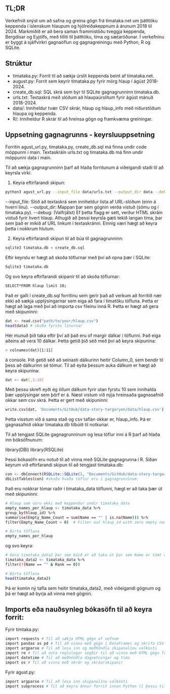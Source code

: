
## TL;DR

Verkefnið snýst um að safna og greina gögn frá tímataka.net um þátttöku keppenda í íslenskum hlaupum og hjólreiðakeppnum á árunum 2018 til 2024. Markmiðið er að bera saman frammistöðu tveggja keppenda, Bergdísar og Eyjólfs, með tilliti til þátttöku, tíma og sætaröðunar. Í verkefninu er byggt á sjálfvirkri gagnaöflun og gagnagreiningu með Python, R og SQLite.

## Strúktur
- timataka.py: Forrit til að sækja úrslit keppenda beint af tímataka.net.
- august.py: Forrit sem keyrir timataka.py fyrir mörg hlaup í ágúst 2018-2024.
- create_db.sql: SQL skrá sem býr til SQLite gagnagrunninn timataka.db.
- urls.txt: Textaskrá með slóðum að hlaupaúrslitum fyrir ágúst mánuð 2018-2024.
- data/: Inniheldur tvær CSV skrár, hlaup og hlaup_info með niðurstöðum hlaupa og keppenda.
- R/: Inniheldur R skrár til að hreinsa gögn og framkvæma greiningar.


## Uppsetning gagnagrunns - keyrsluuppsetning 

Forritin agust_url.py, timataka.py, create_db.sql má finna undir code möppunni í main. 
Textaskráin urls.txt og timataka.db má finn undir möppunni data í main. 

Til að sækja gagnagrunninn þarf að hlaða forritunum á viðeigandi staði til að keyrsla virki. 

1.	Keyra eftirfarandi skipun:

   ```bash
python3 agust_url.py --input_file data/urls.txt --output_dir data --debug
```

--input_file: Slóð að textaskrá sem inniheldur lista af URL-slóðum (einn á hverri línu).
--output_dir: Mappan þar sem gögnin verða vistuð (sömu og í timataka.py).
--debug: (Valfrjálst) Ef þetta flagg er sett, verður HTML skráin vistuð fyrir hvert hlaup.
Athugið að þessi keyrsla gæti tekið langan tíma, þar sem það er mikið af URL linkum í textaskránni. Einnig væri hægt að keyra þetta í nokkrum hlutum. 

2.	Keyra eftirfarandi skipun til að búa til gagnagrunninn:

   ```bash
sqlite3 timataka.db < create_db.sql
```
Eftir keyrslu er hægt að skoða töflurnar með því að opna þær í SQLite: 

   ```bash
Sqlite3 timataka.db
```

Og svo keyra eftirfarandi skipanir til að skoða töflurnar:

   ```bash
SELECT*FROM hlaup limit 10; 
```

Það er galli í create_db.sql forritinu sem gerir það að verkum að forritið nær ekki að sækja upplýsingarnar sem eiga að fara í timatöku töfluna. Þetta er hægt að laga með því að importa csv fileinu inná R. Þetta er hægt að gera með skipuninni: 

   ```bash
dat <- read.csv("path/to/your/hlaup.csv") 
head(data) # skoða fyrstu línurnar
```

Hér munuð þið taka eftir því að það eru of margir dálkar í töflunni. Það eiga aðeins að vera 10 dálkar. Þetta getið þið séð með því að keyra skipunina:

   ```bash
> colnames(dat)[1:11]
```
á console. 
Þið getið séð að seinasti dálkurinn heitir Column_0, sem bendir til þess að dálkurinn sé tómur. 
Til að eyða þessum auka dálkum er hægt að keyra skipunina: 

   ```bash
dat <- dat[,1:10]
```
Með þessu skrefi eyði ég öllum dálkum fyrir utan fyrstu 10 sem innihalda þær upplýsingar sem þörf er á. 
Næst vistum við nýja hreinsaða gagnasafnið okkar sem csv skrá. Þetta er gert með skipuninni: 

   ```bash
write.csv(dat, 'Documents/GitHub/data-story-targaryen/data/hlaup.csv')
```
Þetta visstum við á sama stað og csv taflan okkar er, hlaup_info.
Þá er gagnasafnið okkar timataka.db tilbúið til notkunar. 

Til að tengjast SQLite gagnagrunninum og lesa töflur inni á R þarf að hlaða inn bóksöfnunum: 

library(DBI) 
library(RSQLite)

Þessi bókasöfn eru notuð til að vinna með SQLite gagnagrunna í R. 
Síðan keyrum við eftirfarandi skipun til að tengjast timataka.db: 

   ```bash
con <- dbConnect(RSQLite::SQLite(), "Documents/GitHub/data-story-targaryen/data/timataka.db")
dbListTables(con) #skoða hvaða töflur eru í gagnagrunninum. 
```
Það eru nokkrar tómar raðir í timataka_data töflunni, hægt er að taka þær út með skipuninni: 

   ```bash
# Hlaup sem voru ekki með keppendur undir timataka_data
empty_names_per_hlaup <- timataka_data %>%
  group_by(hlaup_id) %>%
  summarise(Empty_Name_Count = sum(Name == "" | is.na(Name))) %>%
  filter(Empty_Name_Count > 0)  # Filter out hlaup_id with zero empty names

# Birta töfluna
empty_names_per_hlaup
```
og svo keyra:

   ```bash
# Gera timataka_data2 þar sem búið er að taka út þar sem Name er tómt og Rank er 0 líka. 
timataka_data2 <- timataka_data %>%
  filter(!(Name == "" & Rank == 0))

# Birta töfluna
head(timataka_data2)
```

Þá er komin ný tafla sem heitir timataka_data2, með viðeigandi gögnum og þá er hægt að byrja að vinna með gögnin. 

## Imports eða nauðsynleg bókasöfn til að keyra forrit:

Fyrir timtaka.py: 

   ```bash
import requests # Til að sækja HTML gögn af vefnum 
import pandas as pd # Til að vinna með gögn í DataFrames og skrifa CSV skrár 
import argparse # Til að lesa inn og meðhöndla skipanalínu valkosti
import re # Til að nota reglulegar segðir til að vinna með HTML gögn from datetime
import datetime # Til að meðhöndla dagsetningar og tíma
 import os # Til að vinna með skrár og skráarskipanir
```

Fyrir agust.py: 

   ```bash
import argparse # Til að lesa inn skipanalínu valkosti 
import subprocess # Til að keyra önnur forrit innan Python (í þessu tilfelli 'tímataka.py')
```





















